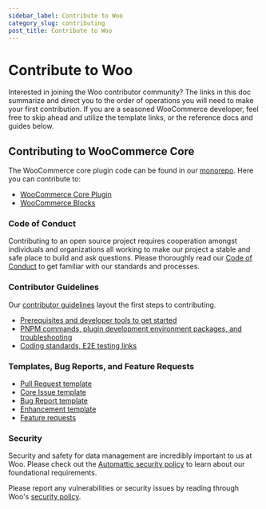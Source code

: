 ```yaml
---
sidebar_label: Contribute to Woo 
category_slug: contributing
post_title: Contribute to Woo
---
```


# Contribute to Woo

Interested in joining the Woo contributor community? The links in this doc summarize and direct you to the order of operations you will need to make your first contribution. If you are a seasoned WooCommerce developer, feel free to skip ahead and utilize the template links, or the reference docs and guides below.

## Contributing to WooCommerce Core

The WooCommerce core plugin code can be found in our [monorepo](https://github.com/woocommerce/woocommerce). Here you can contribute to: 

- [WooCommerce Core Plugin](https://github.com/woocommerce/woocommerce/tree/trunk/plugins/woocommerce)
- [WooCommerce Blocks](https://github.com/woocommerce/woocommerce/blob/trunk/plugins/woocommerce/client/blocks) 

### Code of Conduct

Contributing to an open source project requires cooperation amongst individuals and organizations all working to make our project a stable and safe place to build and ask questions. Please thoroughly read our [Code of Conduct](https://github.com/woocommerce/woocommerce/blob/trunk/SECURITY.md) to get familiar with our standards and processes.

### Contributor Guidelines

Our [contributor guidelines](https://github.com/woocommerce/woocommerce/blob/trunk/.github/CONTRIBUTING.md) layout the first steps to contributing.

- [Prerequisites and developer tools to get started](https://github.com/woocommerce/woocommerce/blob/trunk/README.md#getting-started)
- [PNPM commands, plugin development environment packages, and troubleshooting](https://github.com/woocommerce/woocommerce/blob/trunk/DEVELOPMENT.md)
- [Coding standards, E2E testing links](https://github.com/woocommerce/woocommerce/blob/trunk/.github/CONTRIBUTING.md) 

### Templates, Bug Reports, and Feature Requests

- [Pull Request template](https://github.com/woocommerce/woocommerce/blob/trunk/.github/PULL_REQUEST_TEMPLATE.md)
- [Core Issue template](https://github.com/woocommerce/woocommerce/blob/trunk/.github/ISSUE_TEMPLATE.md)
- [Bug Report template](https://github.com/woocommerce/woocommerce/blob/trunk/.github/ISSUE_TEMPLATE/1-bug-report.yml)
- [Enhancement template](https://github.com/woocommerce/woocommerce/blob/trunk/.github/ISSUE_TEMPLATE/2-enhancement.yml)
- [Feature requests](https://woocommerce.com/feature-requests/woocommerce/)

### Security

Security and safety for data management are incredibly important to us at Woo. Please check out the [Automattic security policy](https://automattic.com/security/) to learn about our foundational requirements.

Please report any vulnerabilities or security issues by reading through Woo's [security policy](https://github.com/woocommerce/woocommerce/blob/trunk/SECURITY.md).
